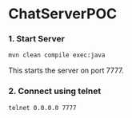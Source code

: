 # ChatServerPOC

### 1. Start Server

```bash
mvn clean compile exec:java
```
This starts the server on port 7777.


### 2. Connect using telnet

```bash
telnet 0.0.0.0 7777
````
